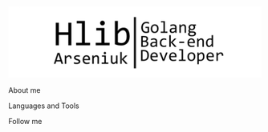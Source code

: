 ![Header](https://github.com/Glebegor/Glebegor/blob/master/assets/header.png)

About me

Languages and Tools

Follow me